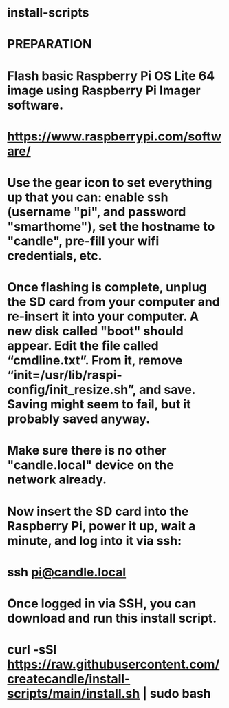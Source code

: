 # install-scripts

# PREPARATION
# Flash basic Raspberry Pi OS Lite 64 image using Raspberry Pi Imager software. 
# https://www.raspberrypi.com/software/

# Use the gear icon to set everything up that you can: enable ssh (username "pi", and password "smarthome"), set the hostname to "candle", pre-fill your wifi credentials, etc.

# Once flashing is complete, unplug the SD card from your computer and re-insert it into your computer. A new disk called "boot" should appear. Edit the file called “cmdline.txt”. From it, remove “init=/usr/lib/raspi-config/init_resize.sh”, and save. Saving might seem to fail, but it probably saved anyway.

# Make sure there is no other "candle.local" device on the network already.
# Now insert the SD card into the Raspberry Pi, power it up, wait a minute, and log into it via ssh:
# ssh pi@candle.local

# Once logged in via SSH, you can download and run this install script.
# curl -sSl https://raw.githubusercontent.com/createcandle/install-scripts/main/install.sh | sudo bash
